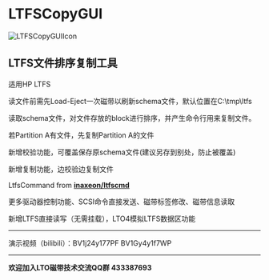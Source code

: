 # LTFSCopyGUI

![LTFSCopyGUIIcon](https://user-images.githubusercontent.com/32697586/177280874-14110415-bd43-4e54-94fa-e8a16673d755.png)

## LTFS文件排序复制工具

适用HP LTFS

读文件前需先Load-Eject一次磁带以刷新schema文件，默认位置在C:\tmp\ltfs

读取schema文件，对文件存放的block进行排序，并产生命令行用来复制文件。

若Partition A有文件，先复制Partition A的文件

新增校验功能，可覆盖保存原schema文件(建议另存到别处，防止被覆盖)

新增复制功能，边校验边复制文件

LtfsCommand from **[inaxeon/ltfscmd](https://github.com/inaxeon/ltfscmd)**

更多驱动器控制功能、SCSI命令直接发送、磁带标签修改、磁带信息读取

新增LTFS直接读写（无需挂载），LTO4模拟LTFS数据区功能


---

演示视频（bilibili）：BV1j24y177PF  BV1Gy4y1f7WP

---


**欢迎加入LTO磁带技术交流QQ群 433387693**
